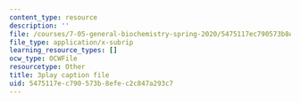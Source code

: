 ```yaml
---
content_type: resource
description: ''
file: /courses/7-05-general-biochemistry-spring-2020/5475117ec790573b8efec2c847a293c7_7uCfPTwwYIc.vtt
file_type: application/x-subrip
learning_resource_types: []
ocw_type: OCWFile
resourcetype: Other
title: 3play caption file
uid: 5475117e-c790-573b-8efe-c2c847a293c7
---
```

